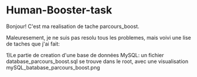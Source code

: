 # Human-Booster-task

Bonjour!
C'est ma realisation de tache parcours_boost.

Maleuresement, je ne suis pas resolu tous les problemes, mais voivi une lise de taches que j'ai fait:

1)Le partie de creation d'une base de données MySQL: un fichier database_parcours_boost.sql se trouve dans le root, avec une visualisation mySQL_batabase_parcours_boost.png